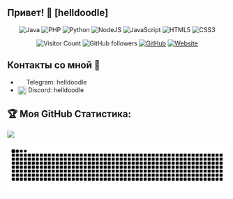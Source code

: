 ## Привет! 👋 [helldoodle]
<div align="center">

![Java](https://img.shields.io/badge/java-%23ED8B00.svg?style=for-the-badge&logo=openjdk&logoColor=white) ![PHP](https://img.shields.io/badge/php-%23777BB4.svg?style=for-the-badge&logo=php&logoColor=white) ![Python](https://img.shields.io/badge/python-3670A0?style=for-the-badge&logo=python&logoColor=ffdd54) ![NodeJS](https://img.shields.io/badge/node.js-6DA55F?style=for-the-badge&logo=node.js&logoColor=white) ![JavaScript](https://img.shields.io/badge/javascript-%23323330.svg?style=for-the-badge&logo=javascript&logoColor=%23F7DF1E) ![HTML5](https://img.shields.io/badge/html5-%23E34F26.svg?style=for-the-badge&logo=html5&logoColor=white) ![CSS3](https://img.shields.io/badge/css3-%231572B6.svg?style=for-the-badge&logo=css3&logoColor=white)

</div>
<div align="center">

![Visitor Count](https://komarev.com/ghpvc/?username=helldoodle-dev&color=brightgreen)
<img alt="GitHub followers" src="https://img.shields.io/github/followers/helldoodle-dev?style=social">
<a href="https://github.com/helldoodle-dev"><img src="https://img.shields.io/github/followers/helldoodle-dev.svg?label=GitHub&style=social" alt="GitHub"></a>
<a href="https://helldoodle.space"><img src="https://img.shields.io/website?color=1&down_color=1&down_message=1&logoColor=1&style=social&up_color=1&url=https%3A%2F%2Fhelldoodle.space" alt="Website"></a>

</div>

## Контакты со мной 💭
- <a><img src="https://upload.wikimedia.org/wikipedia/commons/thumb/8/82/Telegram_logo.svg/768px-Telegram_logo.svg.png" width=16 height=16 align="center" /> Telegram: helldoodle</a>
- <a><img src="https://assets-global.website-files.com/6257adef93867e50d84d30e2/6266bc493fb42d4e27bb8393_847541504914fd33810e70a0ea73177e.ico" width=20 height=20 align="center" /> Discord: helldoodle</a>

## :trophy: Моя GitHub Статистика:
  <p><img src="https://github-readme-stats.vercel.app/api?username=helldoodle&show_icons=true&theme=midnight-purple"/></p>
  <picture>
    <source media="(prefers-color-scheme: dark)" srcset="https://raw.githubusercontent.com/EpicPlayerA10/EpicPlayerA10/output/github-contribution-grid-snake-dark.svg" />
    <source media="(prefers-color-scheme: light)" srcset="https://raw.githubusercontent.com/EpicPlayerA10/EpicPlayerA10/output/github-contribution-grid-snake.svg" />
    <img alt="github-snake" src="https://raw.githubusercontent.com/EpicPlayerA10/EpicPlayerA10/output/github-contribution-grid-snake.svg" />
  </picture>


<!--<div>
<a href="https://readme-stats-cfgj2cxdy.vercel.app/api?username=helldoodle&count_private=true&show_icons=true&theme=tokyonight">
  <img  align="left" src="https://readme-stats-cfgj2cxdy.vercel.app/api?username=helldoodle&count_private=true&show_icons=true&theme=tokyonight" />
</a>
<a href="https://readme-stats-cfgj2cxdy.vercel.app/api/top-langs/?username=helldoodle&hide=php&theme=tokyonight">
  <img align="left" src="https://readme-stats-cfgj2cxdy.vercel.app/api/top-langs/?username=helldoodle&hide=php&theme=tokyonight" />
</a>
</div>--!>
